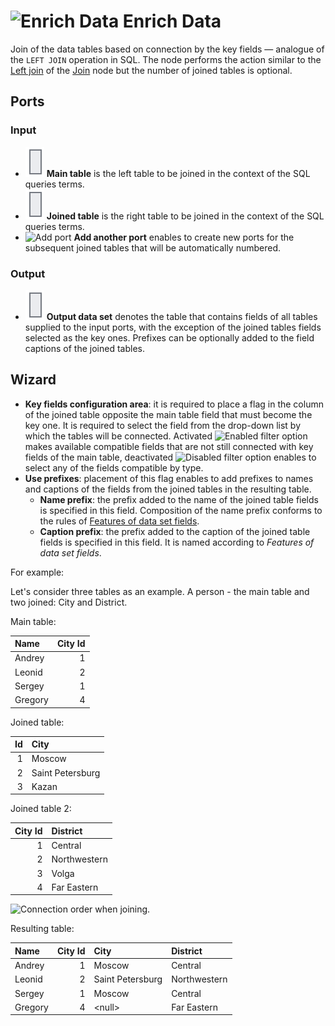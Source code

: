 # ![Enrich Data](../../images/icons/components/enrich-data_default.svg) Enrich Data

Join of the data tables based on connection by the key fields — analogue of the `LEFT JOIN` operation in SQL. The node performs the action similar to the [Left join](./join/left.md) of the [Join](./join/README.md) node but the number of joined tables is optional.

## Ports

### Input

* ![Main table](../../images/icons/app/node/ports/inputs/table_inactive.svg) **Main table** is the left table to be joined in the context of the SQL queries terms.
* ![Joined table](../../images/icons/app/node/ports/inputs/table_inactive.svg) **Joined table** is the right table to be joined in the context of the SQL queries terms.
* ![Add port](../../images/icons/toolbar-controls/plus-native_default.svg) **Add another port** enables to create new ports for the subsequent joined tables that will be automatically numbered.

### Output

* ![Output data set](../../images/icons/app/node/ports/inputs/table_inactive.svg) **Output data set** denotes the table that contains fields of all tables supplied to the input ports, with the exception of the joined tables fields selected as the key ones. Prefixes can be optionally added to the field captions of the joined tables.

## Wizard

* **Key fields configuration area**: it is required to place a flag in the column of the joined table opposite the main table field that must become the key one. It is required to select the field from the drop-down list by which the tables will be connected. Activated ![Enabled filter](../../images/icons/filter-switcher/filter-switcher-filterswitch-off_default.svg) option makes available compatible fields that are not still connected with key fields of the main table, deactivated ![Disabled filter](../../images/icons/filter-switcher/filter-switcher-filterswitch-on_default.svg) option enables to select any of the fields compatible by type.
* **Use prefixes**: placement of this flag enables to add prefixes to names and captions of the fields from the joined tables in the resulting table.
   * **Name prefix**: the prefix added to the name of the joined table fields is specified in this field. Composition of the name prefix conforms to the rules of [Features of data set fields](../../data/datasetfieldoptions.md).
   * **Caption prefix**: the prefix added to the caption of the joined table fields is specified in this field. It is named according to *Features of data set fields*.

For example:

Let's consider three tables as an example. A person - the main table and two joined: City and District.

Main table:

|Name|City Id|
|:-|-:|
|Andrey|1|
|Leonid|2|
|Sergey|1|
|Gregory|4|

Joined table:

|Id|City|
|-:|:-|
|1|Moscow|
|2|Saint Petersburg|
|3|Kazan|

Joined table 2:

|City Id|District|
|-:|:-|
|1|Central|
|2|Northwestern|
|3|Volga|
|4|Far Eastern|

![Connection order when joining.](./supplementation.svg)

Resulting table:

|Name|City Id|City|District|
|:-|-:|:-|:-|
|Andrey|1|Moscow|Central|
|Leonid|2|Saint Petersburg|Northwestern|
|Sergey|1|Moscow|Central|
|Gregory|4|&#60;null>|Far Eastern|
